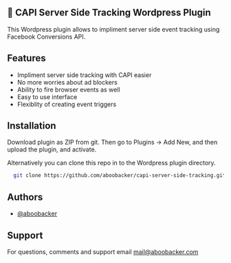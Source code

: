 ## 🚀 CAPI Server Side Tracking Wordpress Plugin 
This Wordpress plugin allows to impliment server side event tracking using Facebook Conversions API.

## Features

- Impliment server side tracking with CAPI easier
- No more worries about ad blockers
- Ability to fire browser events as well
- Easy to use interface
- Flexiblity of creating event triggers


## Installation

Download plugin as ZIP from git. Then go to Plugins -> Add New, and then upload the plugin, and activate.

Alternatively you can clone this repo in to the Wordpress plugin directory.
```bash
  git clone https://github.com/aboobacker/capi-server-side-tracking.git
```

## Authors

- [@aboobacker](https://www.github.com/aboobacker)

## Support

For questions, comments and support email mail@aboobacker.com